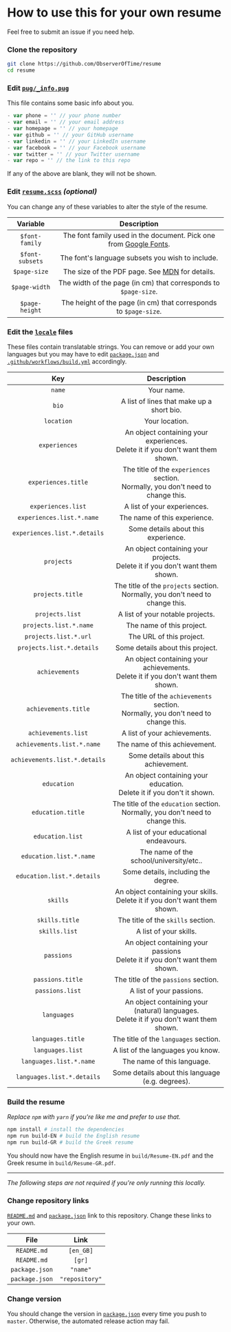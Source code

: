 # How to use this for your own resume

Feel free to submit an issue if you need help.

### Clone the repository

```sh
git clone https://github.com/ObserverOfTime/resume
cd resume
```

### Edit [`pug/_info.pug`](pug/_info.pug)

This file contains some basic info about you.

```js
- var phone = '' // your phone number
- var email = '' // your email address
- var homepage = '' // your homepage
- var github = '' // your GitHub username
- var linkedin = '' // your LinkedIn username
- var facebook = '' // your Facebook username
- var twitter = '' // your Twitter username
- var repo = '' // the link to this repo
```

If any of the above are blank, they will not be shown.

### Edit [`resume.scss`](resume.scss) *(optional)*

You can change any of these variables to alter the style of the resume.

|    Variable     |                         Description                          |
| :-------------: | :----------------------------------------------------------: |
| `$font-family`  | The font family used in the document. Pick one from [Google Fonts][fonts]. |
| `$font-subsets` |       The font's language subsets you wish to include.       |
|  `$page-size`   |    The size of the PDF page. See [MDN][mdn] for details.     |
|  `$page-width`  | The width of the page (in cm) that corresponds to `$page-size`. |
| `$page-height`  | The height of the page (in cm) that corresponds to `$page-size`. |

[fonts]: https://fonts.google.com/
[mdn]: https://developer.mozilla.org/en-US/docs/Web/CSS/@page/size

### Edit the [`locale`](locale) files

These files contain translatable strings.
You can remove or add your own languages
but you may have to edit [`package.json`](package.json) and
[`.github/workflows/build.yml`](.github/workflows/build.yml) accordingly.

|              Key              |                         Description                          |
| :---------------------------: | :----------------------------------------------------------: |
|            `name`             |                          Your name.                          |
|             `bio`             |          A list of lines that make up a short bio.           |
|          `location`           |                        Your location.                        |
|         `experiences`         | An object containing your experiences.<br>Delete it if you don't want them shown. |
|      `experiences.title`      | The title of the `experiences` section.<br>Normally, you don't need to change this. |
|      `experiences.list`       |                 A list of your experiences.                  |
|   `experiences.list.*.name`   |                 The name of this experience.                 |
| `experiences.list.*.details`  |             Some details about this experience.              |
|          `projects`           | An object containing your projects.<br>Delete it if you don't want them shown. |
|       `projects.title`        | The title of the `projects` section.<br>Normally, you don't need to change this. |
|        `projects.list`        |               A list of your notable projects.               |
|    `projects.list.*.name`     |                  The name of this project.                   |
|     `projects.list.*.url`     |                   The URL of this project.                   |
|   `projects.list.*.details`   |               Some details about this project.               |
|        `achievements`         | An object containing your achievements.<br>Delete it if you don't want them shown. |
|     `achievements.title`      | The title of the `achievements` section.<br>Normally, you don't need to change this. |
|      `achievements.list`      |                 A list of your achievements.                 |
|  `achievements.list.*.name`   |                The name of this achievement.                 |
| `achievements.list.*.details` |             Some details about this achievement.             |
|          `education`          | An object containing your education.<br>Delete it if you don't it shown. |
|       `education.title`       | The title of the `education` section.<br>Normally, you don't need to change this. |
|       `education.list`        |            A list of your educational endeavours.            |
|    `education.list.*.name`    |           The name of the school/university/etc..            |
|  `education.list.*.details`   |             Some details, including the degree.              |
|           `skills`            | An object containing your skills.<br>Delete it if you don't want them shown. |
|        `skills.title`         |              The title of the `skills` section.              |
|         `skills.list`         |                    A list of your skills.                    |
|          `passions`           | An object containing your passions<br>Delete it if you don't want them shown. |
|       `passions.title`        |             The title of the `passions` section.             |
|        `passions.list`        |                   A list of your passions.                   |
|          `languages`          | An object containing your (natural) languages.<br>Delete it if you don't want them shown. |
|       `languages.title`       |            The title of the `languages` section.             |
|       `languages.list`        |              A list of the languages you know.               |
|    `languages.list.*.name`    |                  The name of this language.                  |
|  `languages.list.*.details`   |       Some details about this language (e.g. degrees).       |

### Build the resume

*Replace `npm` with `yarn` if you're like me and prefer to use that.*

```sh
npm install # install the dependencies
npm run build-EN # build the English resume
npm run build-GR # build the Greek resume
```

You should now have the English resume in `build/Resume-EN.pdf`
and the Greek resume in `build/Resume-GR.pdf`.

---

*The following steps are not required if you're only running this locally.*

### Change repository links

[`README.md`](README.md) and [`package.json`](package.json) link to this repository.
Change these links to your own.

|      File      |      Link      |
| :------------: | :------------: |
|  `README.md`   |   `[en_GB]`    |
|  `README.md`   |     `[gr]`     |
| `package.json` |    `"name"`    |
| `package.json` | `"repository"` |

### Change version

You should change the version in [`package.json`](package.json) every time you push to `master`.
Otherwise, the automated release action may fail.
